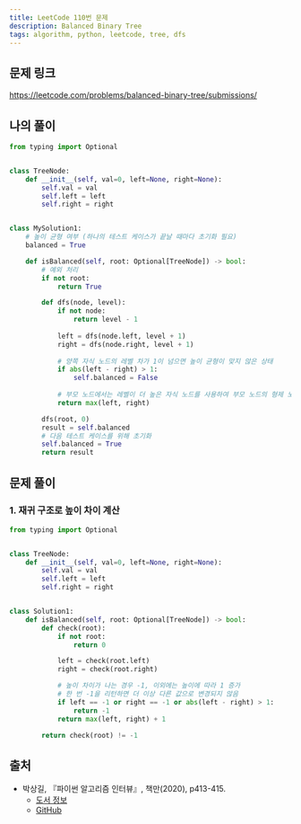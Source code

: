 ```yaml
---
title: LeetCode 110번 문제
description: Balanced Binary Tree
tags: algorithm, python, leetcode, tree, dfs
---
```


## 문제 링크

https://leetcode.com/problems/balanced-binary-tree/submissions/

## 나의 풀이

```python
from typing import Optional


class TreeNode:
    def __init__(self, val=0, left=None, right=None):
        self.val = val
        self.left = left
        self.right = right


class MySolution1:
    # 높이 균형 여부 (하나의 테스트 케이스가 끝날 때마다 초기화 필요)
    balanced = True

    def isBalanced(self, root: Optional[TreeNode]) -> bool:
        # 예외 처리
        if not root:
            return True

        def dfs(node, level):
            if not node:
                return level - 1
            
            left = dfs(node.left, level + 1)
            right = dfs(node.right, level + 1)
            
            # 양쪽 자식 노드의 레벨 차가 1이 넘으면 높이 균형이 맞지 않은 상태
            if abs(left - right) > 1:
                self.balanced = False
                
            # 부모 노드에서는 레벨이 더 높은 자식 노드를 사용하여 부모 노드의 형제 노드와 비교
            return max(left, right)

        dfs(root, 0)
        result = self.balanced
        # 다음 테스트 케이스를 위해 초기화
        self.balanced = True
        return result
```

## 문제 풀이

### 1. 재귀 구조로 높이 차이 계산

```python
from typing import Optional


class TreeNode:
    def __init__(self, val=0, left=None, right=None):
        self.val = val
        self.left = left
        self.right = right


class Solution1:
    def isBalanced(self, root: Optional[TreeNode]) -> bool:
        def check(root):
            if not root:
                return 0

            left = check(root.left)
            right = check(root.right)

            # 높이 차이가 나는 경우 -1, 이외에는 높이에 따라 1 증가
            # 한 번 -1을 리턴하면 더 이상 다른 값으로 변경되지 않음
            if left == -1 or right == -1 or abs(left - right) > 1:
                return -1
            return max(left, right) + 1

        return check(root) != -1
```

## 출처

- 박상길, 『파이썬 알고리즘 인터뷰』, 책만(2020), p413-415.
  - [도서 정보](https://www.onlybook.co.kr/entry/algorithm-interview)
  - [GitHub](https://github.com/onlybooks/algorithm-interview)
